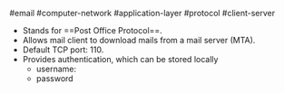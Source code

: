 #email #computer-network #application-layer #protocol #client-server 

- Stands for ==Post Office Protocol==.
- Allows mail client to download mails from a mail server (MTA).
- Default TCP port: 110.
- Provides authentication, which can be stored locally
	- username:
	- password